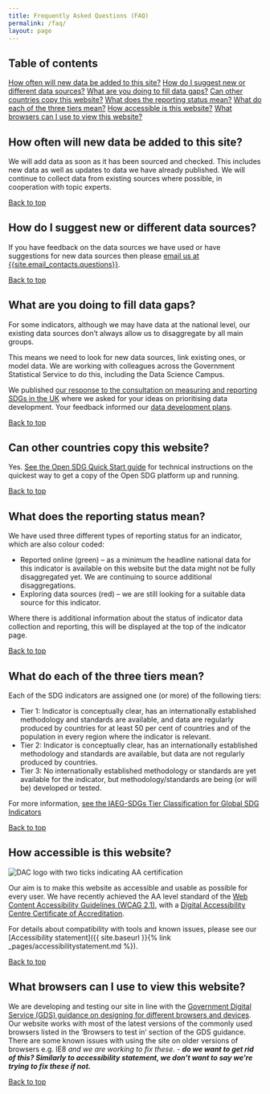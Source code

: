 ```yaml
---
title: Frequently Asked Questions (FAQ)
permalink: /faq/
layout: page
---
```

## Table of contents
[How often will new data be added to this site?](#how-often-will-new-data-be-added-to-this-site)
[How do I suggest new or different data sources?](#how-do-i-suggest-new-or-different-data-sources)
[What are you doing to fill data gaps?](#what-are-you-doing-to-fill-data-gaps)
[Can other countries copy this website?](#can-other-countries-copy-this-website)
[What does the reporting status mean?](#what-does-the-reporting-status-mean)
[What do each of the three tiers mean?](#what-do-each-of-the-three-tiers-mean)
[How accessible is this website?](#how-accessible-is-this-website)
[What browsers can I use to view this website?](#what-browsers-can-i-use-to-view-this-website)



## How often will new data be added to this site?
We will add data as soon as it has been sourced and checked. This includes new data as well as updates to data we have already published. We will continue to collect data from existing sources where possible, in cooperation with topic experts.

[Back to top](#table-of-contents)

## How do I suggest new or different data sources?
If you have feedback on the data sources we have used or have suggestions for new data sources then please <i class="fa fa-envelope"></i> <a href="mailto:{{site.email_contacts.questions}}">email us at {{site.email_contacts.questions}}</a>.

[Back to top](#table-of-contents)

## What are you doing to fill data gaps?
For some indicators, although we may have data at the national level, our existing data sources don’t always allow us to disaggregate by all main groups.

This means we need to look for new data sources, link existing ones, or model data. We are working with colleagues across the Government Statistical Service to do this, including the Data Science Campus.

We published [our response to the consultation on measuring and reporting SDGs in the UK](https://consultations.ons.gov.uk/sustainable-development-goals/ons-approach-to-measuring-reporting-sdgs-in-the-uk/) where we asked for your ideas on prioritising data development. Your feedback informed our [data development plans](https://www.ons.gov.uk/economy/environmentalaccounts/articles/ukdatagapsinclusivedataactionplantowardstheglobalsustainabledevelopmentgoalindicators/2018-03-19).

[Back to top](#table-of-contents)


## Can other countries copy this website?
Yes. [See the Open SDG Quick Start guide](https://open-sdg.readthedocs.io/en/latest/quick-start/) for technical instructions on the quickest way to get a copy of the Open SDG platform up and running.

[Back to top](#table-of-contents)

## What does the reporting status mean?
We have used three different types of reporting status for an indicator, which are also colour coded:

* Reported online (green) – as a minimum the headline national data for this indicator is available on this website but the data might not be fully disaggregated yet. We are continuing to source additional disaggregations.
* Exploring data sources (red) – we are still looking for a suitable data source for this indicator.

Where there is additional information about the status of indicator data collection and reporting, this will be displayed at the top of the indicator page.

[Back to top](#table-of-contents)

## What do each of the three tiers mean? 
Each of the SDG indicators are assigned one (or more) of the following tiers:
- Tier 1: Indicator is conceptually clear, has an internationally established methodology and standards are available, and data are regularly produced by countries for at least 50 per cent of countries and of the population in every region where the indicator is relevant.
- Tier 2: Indicator is conceptually clear, has an internationally established methodology and standards are available, but data are not regularly produced by countries.
- Tier 3: No internationally established methodology or standards are yet available for the indicator, but methodology/standards are being (or will be) developed or tested.

For more information, [see the IAEG-SDGs Tier Classification for Global SDG Indicators](https://unstats.un.org/sdgs/iaeg-sdgs/tier-classification/)

[Back to top](#table-of-contents)

## How accessible is this website?

![DAC logo with two ticks indicating AA certification](https://sustainabledevelopment-uk.github.io/public/dac_logo_with_two_ticks.png)

Our aim is to make this website as accessible and usable as possible for every user. We have recently achieved the AA level standard of the [Web Content Accessibility Guidelines (WCAG 2.1)](https://www.gov.uk/service-manual/helping-people-to-use-your-service/understanding-wcag), with a [Digital Accessibility Centre Certificate of Accreditation](http://digitalaccessibilitycentre.org/index.php/office-for-national-statistics-sdg).

For details about compatibility with tools and known issues, please see our [Accessibility statement]({{ site.baseurl }}{% link _pages/accessibilitystatement.md %}).

[Back to top](#table-of-contents)

## What browsers can I use to view this website?
We are developing and testing our site in line with the [Government Digital Service (GDS) guidance on designing for different browsers and devices](https://www.gov.uk/service-manual/technology/designing-for-different-browsers-and-devices). Our website works with most of the latest versions of the commonly used browsers listed in the ‘Browsers to test in’ section of the GDS guidance. There are some known issues with using the site on older versions of browsers e.g. IE8 *and we are working to fix these.* - _**do we want to get rid of this? Similarly to accessibility statement, we don't want to say we're trying to fix these if not.**_

[Back to top](#table-of-contents)

